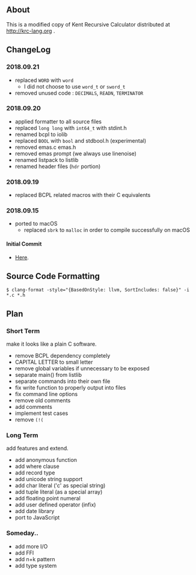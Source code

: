 ## About

This is a modified copy of Kent Recursive Calculator distributed at http://krc-lang.org .

## ChangeLog

### 2018.09.21
- replaced `WORD` with `word`
  - I did not choose to use `word_t` or `sword_t`
- removed unused code : `DECIMALS`, `READN`, `TERMINATOR`

### 2018.09.20
- applied formatter to all source files
- replaced `long long` with `int64_t` with stdint.h
- renamed bcpl to iolib
- replaced `BOOL` with `bool` and stdbool.h (experimental)
- removed emas.c emas.h
- removed emas prompt (we always use linenoise)
- renamed listpack to listlib
- renamed header files (`hdr` portion)

### 2018.09.19
- replaced BCPL related macros with their C equivalents

### 2018.09.15

- ported to macOS
  - replaced `sbrk` to `malloc` in order to compile successfully on macOS

#### Initial Commit
- [Here](https://github.com/homma/krc/tree/101fc43429fcf8d97a547ef8a08aceb0df1738c9).

## Source Code Formatting
````
$ clang-format -style="{BasedOnStyle: llvm, SortIncludes: false}" -i *.c *.h
````
## Plan

### Short Term
make it looks like a plain C software.

- remove BCPL dependency completely
- CAPITAL LETTER to small letter
- remove global variables if unnecessary to be exposed
- separate main() from listlib
- separate commands into their own file
- fix write function to properly output into files
- fix command line options
- remove old comments
- add comments
- implement test cases
- remove `(!(`

### Long Term
add features and extend.

- add anonymous function
- add where clause
- add record type
- add unicode string support
- add char literal ('c' as special string)
- add tuple literal (as a special array)
- add floating point numeral
- add user defined operator (infix)
- add date library
- port to JavaScript

### Someday..
- add more I/O
- add FFI
- add n+k pattern
- add type system

